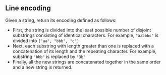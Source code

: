 ## Line encoding

Given a string, return its encoding defined as follows:
- First, the string is divided into the least possible number of disjoint substrings consisting of identical characters. For example, `"aabbbc"` is divided into `["aa", "bbb", "c"]`
- Next, each substring with length greater than one is replaced with a concatenation of its length and the repeating character. For example, substring `"bbb"` is replaced by `"3b"`
- Finally, all the new strings are concatenated together in the same order and a new string is returned.
